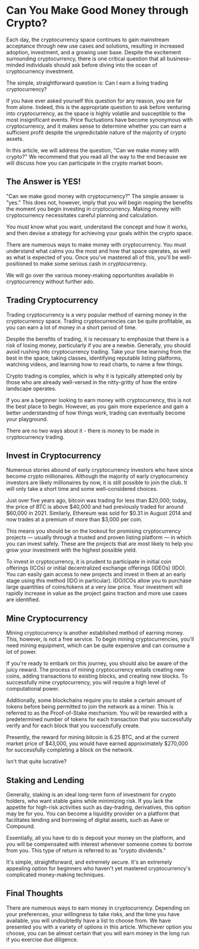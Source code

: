 # Can You Make Good Money through Crypto?

Each day, the cryptocurrency space continues to gain mainstream acceptance through new use cases and solutions, resulting in increased adoption, investment, and a growing user base. Despite the excitement surrounding cryptocurrency, there is one critical question that all business-minded individuals should ask before diving into the ocean of cryptocurrency investment.

The simple, straightforward question is: Can I earn a living trading cryptocurrency?

If you have ever asked yourself this question for any reason, you are far from alone. Indeed, this is the appropriate question to ask before venturing into cryptocurrency, as the space is highly volatile and susceptible to the most insignificant events. Price fluctuations have become synonymous with cryptocurrency, and it makes sense to determine whether you can earn a sufficient profit despite the unpredictable nature of the majority of crypto assets.

In this article, we will address the question, "Can we make money with crypto?" We recommend that you read all the way to the end because we will discuss how you can participate in the crypto market boom.

## The Answer is YES!

"Can we make good money with cryptocurrency?" The simple answer is "yes." This does not, however, imply that you will begin reaping the benefits the moment you begin investing in cryptocurrency. Making money with cryptocurrency necessitates careful planning and calculation.

You must know what you want, understand the concept and how it works, and then devise a strategy for achieving your goals within the crypto space.

There are numerous ways to make money with cryptocurrency. You must understand what calms you the most and how that space operates, as well as what is expected of you. Once you've mastered all of this, you'll be well-positioned to make some serious cash in cryptocurrency.

We will go over the various money-making opportunities available in cryptocurrency without further ado.

## Trading Cryptocurrency

Trading cryptocurrency is a very popular method of earning money in the cryptocurrency space. Trading cryptocurrencies can be quite profitable, as you can earn a lot of money in a short period of time.

Despite the benefits of trading, it is necessary to emphasize that there is a risk of losing money, particularly if you are a newbie. Generally, you should avoid rushing into cryptocurrency trading. Take your time learning from the best in the space, taking classes, identifying reputable listing platforms, watching videos, and learning how to read charts, to name a few things.

Crypto trading is complex, which is why it is typically attempted only by those who are already well-versed in the nitty-gritty of how the entire landscape operates.

If you are a beginner looking to earn money with cryptocurrency, this is not the best place to begin. However, as you gain more experience and gain a better understanding of how things work, trading can eventually become your playground.

There are no two ways about it - there is money to be made in cryptocurrency trading.

## Invest in Cryptocurrency

Numerous stories abound of early cryptocurrency investors who have since become crypto millionaires. Although the majority of early cryptocurrency investors are likely millionaires by now, it is still possible to join the club. It will only take a short time and some well-considered choices.

Just over five years ago, bitcoin was trading for less than $20,000; today, the price of BTC is above $40,000 and had previously traded for around $60,000 in 2021. Similarly, Ethereum was sold for $0.31 in August 2014 and now trades at a premium of more than $3,000 per coin.

This means you should be on the lookout for promising cryptocurrency projects — usually through a trusted and proven listing platform — in which you can invest safely. These are the projects that are most likely to help you grow your investment with the highest possible yield.

To invest in cryptocurrency, it is prudent to participate in initial coin offerings (ICOs) or initial decentralized exchange offerings (IDEOs) (IDO). You can easily gain access to new projects and invest in them at an early stage using this method (IDO in particular). IDO/ICOs allow you to purchase large quantities of coins/tokens at a very low price. Your investment will rapidly increase in value as the project gains traction and more use cases are identified.

## Mine Cryptocurrency

Mining cryptocurrency is another established method of earning money. This, however, is not a free service. To begin mining cryptocurrencies, you'll need mining equipment, which can be quite expensive and can consume a lot of power.

If you're ready to embark on this journey, you should also be aware of the juicy reward. The process of mining cryptocurrency entails creating new coins, adding transactions to existing blocks, and creating new blocks. To successfully mine cryptocurrency, you will require a high level of computational power.

Additionally, some blockchains require you to stake a certain amount of tokens before being permitted to join the network as a miner. This is referred to as the Proof-of-Stake mechanism. You will be rewarded with a predetermined number of tokens for each transaction that you successfully verify and for each block that you successfully create.

Presently, the reward for mining bitcoin is 6.25 BTC, and at the current market price of $43,000, you would have earned approximately $270,000 for successfully completing a block on the network.

Isn't that quite lucrative?

## Staking and Lending

Generally, staking is an ideal long-term form of investment for crypto holders, who want stable gains while minimizing risk. If you lack the appetite for high-risk activities such as day-trading, derivatives, this option may be for you. You can become a liquidity provider on a platform that facilitates lending and borrowing of digital assets, such as Aave or Compound.

Essentially, all you have to do is deposit your money on the platform, and you will be compensated with interest whenever someone comes to borrow from you. This type of return is referred to as "crypto dividends."

It's simple, straightforward, and extremely secure. It's an extremely appealing option for beginners who haven't yet mastered cryptocurrency's complicated money-making techniques.

## Final Thoughts

There are numerous ways to earn money in cryptocurrency. Depending on your preferences, your willingness to take risks, and the time you have available, you will undoubtedly have a list to choose from. We have presented you with a variety of options in this article. Whichever option you choose, you can be almost certain that you will earn money in the long run if you exercise due diligence.
